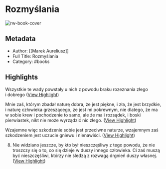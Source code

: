 # Rozmyślania

![rw-book-cover](https://readwise-assets.s3.amazonaws.com/media/reader/parsed_document_assets/122577128/cover-img-cover_KrFTfXS.jpg)

## Metadata
- Author: [[Marek Aureliusz]]
- Full Title: Rozmyślania
- Category: #books

## Highlights

Wszystkie te wady powstały u nich z powodu braku rozeznania złego i dobrego ([View Highlight](https://read.readwise.io/read/01hjdq3hjwp7x0qcx39fq9ebza))


Mnie zaś, którym zbadał naturę dobra, że jest piękne, i zła, że jest brzydkie, i naturę człowieka grzeszącego, że jest mi pokrewnym, nie dlatego, że ma w sobie krew i pochodzenie to samo, ale że ma i rozsądek, i boski pierwiastek, nikt nie może wyrządzić nic złego. ([View Highlight](https://read.readwise.io/read/01hjdq4jzzbapqfdk2r8ak92wm))


Wzajemne więc szkodzenie sobie jest przeciwne naturze, wzajemnym zaś szkodzeniem jest uczucie gniewu i nienawiści. ([View Highlight](https://read.readwise.io/read/01hjdq5262jpnmgdgx09r7c18j))


8. Nie widziano jeszcze, by kto był nieszczęśliwy z tego powodu, że nie troszczy się o to, co się dzieje w duszy innego człowieka. Ci zaś muszą być nieszczęśliwi, którzy nie śledzą z rozwagą drgnień duszy własnej. ([View Highlight](https://read.readwise.io/read/01hjdr3vnqqe7an4gc3jyy7ep4))

